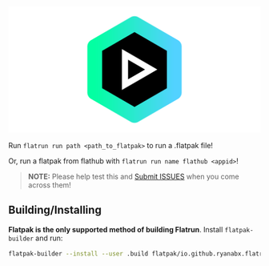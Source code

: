 ![Flatrun](res/social_preview.png)

Run `flatrun run path <path_to_flatpak>` to run a .flatpak file!

Or, run a flatpak from flathub with `flatrun run name flathub <appid>`!

> **NOTE:** Please help test this and [Submit ISSUES](https://github.com/ryanabx/flatrun/issues/new) when you come across them!

## Building/Installing

**Flatpak is the only supported method of building Flatrun**. Install `flatpak-builder` and run:

```sh
flatpak-builder --install --user .build flatpak/io.github.ryanabx.flatrun.yml
```